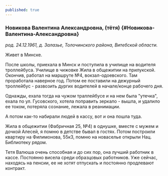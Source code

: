 ```yaml
---
published: true
---
```


### Новикова Валентина Александровна, (тётя) {#Новикова-Валентина-Александровна}

_род. 24.12.1961, д. Залазье, Толочинского района, Витебской области._



Живет в Минске.

После школы, приехала в Минск и поступила в училище на водителя троллейбуса. Училище в чижовке
Жила в общежитии на прилукской. 
Окончив, работал на маршруте №4, вокзал-одоевского. Там проработала наверное год.
Потом ее поставили на дежурный троллейбус - развозить дургих водителей в начале/конце рабочего дня.

Однажды, ехала тогда на чужом траллейбусе и на нем была "утечка", ехала по ул. Гусовского, хотела поправить зеркало - вышла, и удалило ее током, потеряла сознание, лежала в реанимации.

А потом как-то набирали людей в кассу, вот и она пошла туда.

Жила в общежитии (Фабричная 25, №4) в однушке, вместе с мужем и дочкой Алесей, я помню в детстве бывал в гостях. 
Потом построили квартиру на Филимонова, 55к3, помню на новаселье открыли Нац. Библиотеку рядом.

Тетя Валюша очень способная и до сих пор, она лучший работник в кассе. 
Постоянно висела среди образцовых работников. 
Уже сейчас, находясь на пенсии, ее не хотят отпускать и постоянно продлевают контракт.
        
        
